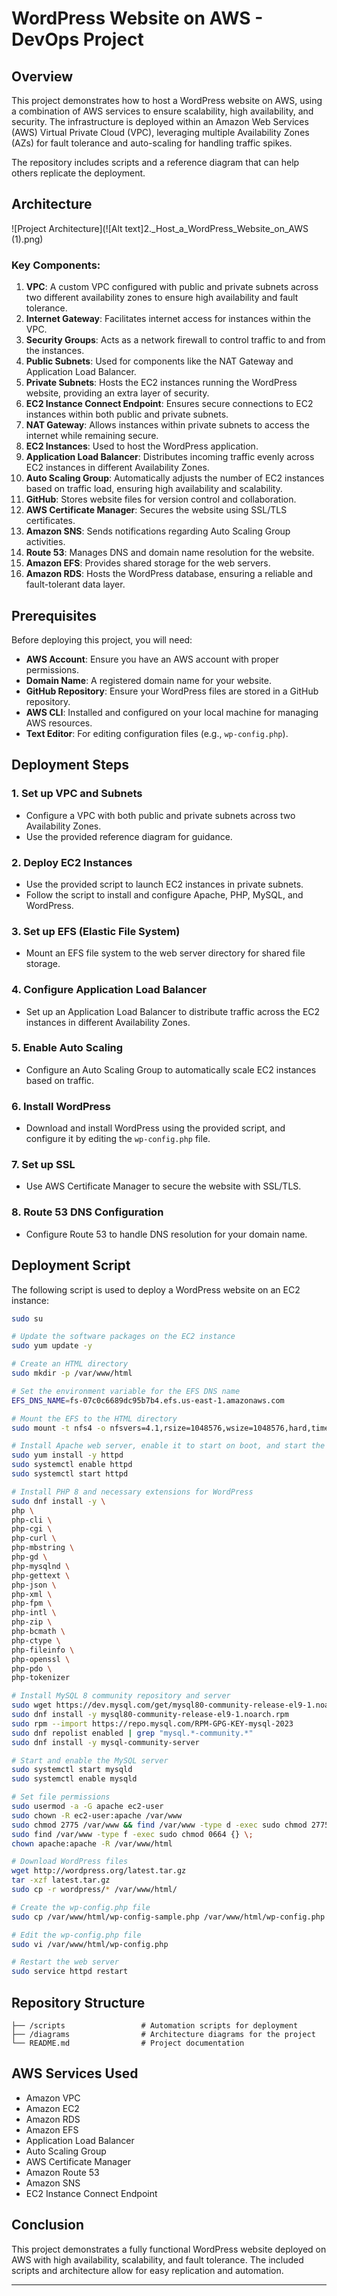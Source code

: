 # WordPress Website on AWS - DevOps Project
## Overview
This project demonstrates how to host a WordPress website on AWS, using a combination of AWS services to ensure scalability, high availability, and security. The infrastructure is deployed within an Amazon Web Services (AWS) Virtual Private Cloud (VPC), leveraging multiple Availability Zones (AZs) for fault tolerance and auto-scaling for handling traffic spikes. 

The repository includes scripts and a reference diagram that can help others replicate the deployment.

## Architecture
![Project Architecture](![Alt text]2._Host_a_WordPress_Website_on_AWS (1).png)

### Key Components:
1. **VPC**: A custom VPC configured with public and private subnets across two different availability zones to ensure high availability and fault tolerance.
2. **Internet Gateway**: Facilitates internet access for instances within the VPC.
3. **Security Groups**: Acts as a network firewall to control traffic to and from the instances.
4. **Public Subnets**: Used for components like the NAT Gateway and Application Load Balancer.
5. **Private Subnets**: Hosts the EC2 instances running the WordPress website, providing an extra layer of security.
6. **EC2 Instance Connect Endpoint**: Ensures secure connections to EC2 instances within both public and private subnets.
7. **NAT Gateway**: Allows instances within private subnets to access the internet while remaining secure.
8. **EC2 Instances**: Used to host the WordPress application.
9. **Application Load Balancer**: Distributes incoming traffic evenly across EC2 instances in different Availability Zones.
10. **Auto Scaling Group**: Automatically adjusts the number of EC2 instances based on traffic load, ensuring high availability and scalability.
11. **GitHub**: Stores website files for version control and collaboration.
12. **AWS Certificate Manager**: Secures the website using SSL/TLS certificates.
13. **Amazon SNS**: Sends notifications regarding Auto Scaling Group activities.
14. **Route 53**: Manages DNS and domain name resolution for the website.
15. **Amazon EFS**: Provides shared storage for the web servers.
16. **Amazon RDS**: Hosts the WordPress database, ensuring a reliable and fault-tolerant data layer.

## Prerequisites
Before deploying this project, you will need:
- **AWS Account**: Ensure you have an AWS account with proper permissions.
- **Domain Name**: A registered domain name for your website.
- **GitHub Repository**: Ensure your WordPress files are stored in a GitHub repository.
- **AWS CLI**: Installed and configured on your local machine for managing AWS resources.
- **Text Editor**: For editing configuration files (e.g., `wp-config.php`).

## Deployment Steps

### 1. Set up VPC and Subnets
- Configure a VPC with both public and private subnets across two Availability Zones.
- Use the provided reference diagram for guidance.

### 2. Deploy EC2 Instances
- Use the provided script to launch EC2 instances in private subnets.
- Follow the script to install and configure Apache, PHP, MySQL, and WordPress.

### 3. Set up EFS (Elastic File System)
- Mount an EFS file system to the web server directory for shared file storage.

### 4. Configure Application Load Balancer
- Set up an Application Load Balancer to distribute traffic across the EC2 instances in different Availability Zones.

### 5. Enable Auto Scaling
- Configure an Auto Scaling Group to automatically scale EC2 instances based on traffic.

### 6. Install WordPress
- Download and install WordPress using the provided script, and configure it by editing the `wp-config.php` file.

### 7. Set up SSL
- Use AWS Certificate Manager to secure the website with SSL/TLS.

### 8. Route 53 DNS Configuration
- Configure Route 53 to handle DNS resolution for your domain name.

## Deployment Script

The following script is used to deploy a WordPress website on an EC2 instance:

```bash
sudo su

# Update the software packages on the EC2 instance 
sudo yum update -y

# Create an HTML directory 
sudo mkdir -p /var/www/html

# Set the environment variable for the EFS DNS name
EFS_DNS_NAME=fs-07c0c6689dc95b7b4.efs.us-east-1.amazonaws.com

# Mount the EFS to the HTML directory 
sudo mount -t nfs4 -o nfsvers=4.1,rsize=1048576,wsize=1048576,hard,timeo=600,retrans=2,noresvport "$EFS_DNS_NAME":/ /var/www/html

# Install Apache web server, enable it to start on boot, and start the server immediately
sudo yum install -y httpd
sudo systemctl enable httpd 
sudo systemctl start httpd

# Install PHP 8 and necessary extensions for WordPress
sudo dnf install -y \
php \
php-cli \
php-cgi \
php-curl \
php-mbstring \
php-gd \
php-mysqlnd \
php-gettext \
php-json \
php-xml \
php-fpm \
php-intl \
php-zip \
php-bcmath \
php-ctype \
php-fileinfo \
php-openssl \
php-pdo \
php-tokenizer

# Install MySQL 8 community repository and server
sudo wget https://dev.mysql.com/get/mysql80-community-release-el9-1.noarch.rpm 
sudo dnf install -y mysql80-community-release-el9-1.noarch.rpm 
sudo rpm --import https://repo.mysql.com/RPM-GPG-KEY-mysql-2023
sudo dnf repolist enabled | grep "mysql.*-community.*"
sudo dnf install -y mysql-community-server 

# Start and enable the MySQL server
sudo systemctl start mysqld
sudo systemctl enable mysqld

# Set file permissions
sudo usermod -a -G apache ec2-user
sudo chown -R ec2-user:apache /var/www
sudo chmod 2775 /var/www && find /var/www -type d -exec sudo chmod 2775 {} \;
sudo find /var/www -type f -exec sudo chmod 0664 {} \;
chown apache:apache -R /var/www/html 

# Download WordPress files
wget http://wordpress.org/latest.tar.gz
tar -xzf latest.tar.gz
sudo cp -r wordpress/* /var/www/html/

# Create the wp-config.php file
sudo cp /var/www/html/wp-config-sample.php /var/www/html/wp-config.php

# Edit the wp-config.php file
sudo vi /var/www/html/wp-config.php

# Restart the web server
sudo service httpd restart
```

## Repository Structure

```plaintext
├── /scripts                 # Automation scripts for deployment
├── /diagrams                # Architecture diagrams for the project
└── README.md                # Project documentation
```

## AWS Services Used
- Amazon VPC
- Amazon EC2
- Amazon RDS
- Amazon EFS
- Application Load Balancer
- Auto Scaling Group
- AWS Certificate Manager
- Amazon Route 53
- Amazon SNS
- EC2 Instance Connect Endpoint

## Conclusion
This project demonstrates a fully functional WordPress website deployed on AWS with high availability, scalability, and fault tolerance. The included scripts and architecture allow for easy replication and automation.

---
